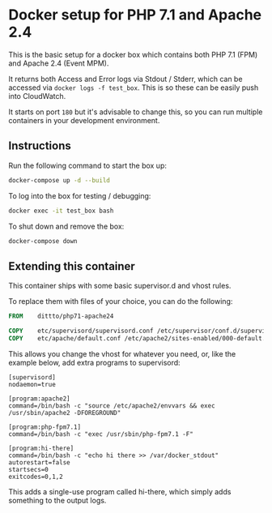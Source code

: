 # Docker setup for PHP 7.1 and Apache 2.4

This is the basic setup for a docker box which contains both PHP 7.1 (FPM) and Apache 2.4 (Event MPM).

It returns both Access and Error logs via Stdout / Stderr, which can be accessed via `docker logs -f test_box`. This is so these can be easily push into CloudWatch.

It starts on port `180` but it's advisable to change this, so you can run multiple containers in your development environment.

## Instructions

Run the following command to start the box up:

```bash
docker-compose up -d --build
```

To log into the box for testing / debugging:

```bash
docker exec -it test_box bash
```

To shut down and remove the box:

```bash
docker-compose down
```

## Extending this container

This container ships with some basic supervisor.d and vhost rules.

To replace them with files of your choice, you can do the following:

```dockerfile
FROM    dittto/php71-apache24

COPY    etc/supervisord/supervisord.conf /etc/supervisor/conf.d/supervisord.conf
COPY    etc/apache/default.conf /etc/apache2/sites-enabled/000-default.conf
```

This allows you change the vhost for whatever you need, or, like the example below, add extra programs to supervisord:

```
[supervisord]
nodaemon=true

[program:apache2]
command=/bin/bash -c "source /etc/apache2/envvars && exec /usr/sbin/apache2 -DFOREGROUND"

[program:php-fpm7.1]
command=/bin/bash -c "exec /usr/sbin/php-fpm7.1 -F"

[program:hi-there]
command=/bin/bash -c "echo hi there >> /var/docker_stdout"
autorestart=false
startsecs=0
exitcodes=0,1,2
```

This adds a single-use program called hi-there, which simply adds something to the output logs.